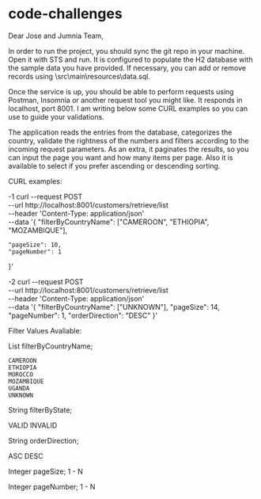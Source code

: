 # code-challenges

Dear Jose and Jumnia Team,

In order to run the project, you should sync the git repo in your machine. Open it with STS and run. It is configured to populate the H2 database with the sample data you have provided. If necessary, you can add or remove records using \src\main\resources\data.sql.

Once the service is up, you should be able to perform requests using Postman, Insomnia or another request tool you might like. It responds in localhost, port 8001.
I am writing below some CURL examples so you can use to guide your validations.

The application reads the entries from the database, categorizes the country, validate the rightness of the numbers and filters according to the incoming request parameters. As an extra, it paginates the results, so you can input the page you want and how many items per page. Also it is available to select if you prefer ascending or descending sorting.


CURL examples:

-1
curl --request POST \
  --url http://localhost:8001/customers/retrieve/list \
  --header 'Content-Type: application/json' \
  --data '{
	"filterByCountryName": ["CAMEROON", "ETHIOPIA", "MOZAMBIQUE"],

	"pageSize": 10,
	"pageNumber": 1
}'

-2
curl --request POST \
  --url http://localhost:8001/customers/retrieve/list \
  --header 'Content-Type: application/json' \
  --data '{
	"filterByCountryName": ["UNKNOWN"],
	"pageSize": 14,
	"pageNumber": 1,
  "orderDirection": "DESC"
}'

Filter Values Avaliable:

List<String> filterByCountryName;

    CAMEROON
    ETHIOPIA
    MOROCCO
    MOZAMBIQUE 
    UGANDA
    UNKNOWN

String filterByState;
  
  VALID
  INVALID
	
String orderDirection;
	
  ASC
  DESC
  
Integer pageSize;
  1 - N
	
Integer pageNumber;
  1 - N
